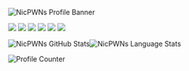 ![NicPWNs Profile Banner](https://user-images.githubusercontent.com/23003787/184046347-8bf21726-23d4-4df4-8130-74038c605549.png)


<a href="https://linkedin.com/in/NicPJones"><img src="https://img.shields.io/badge/LinkedIn-0077B5?style=for-the-badge&logo=linkedin&logoColor=white"/></a>
<a href="http://nicpwns.com/"><img src="https://img.shields.io/badge/website-000000?style=for-the-badge&logo=About.me&logoColor=white"/></a>
<a href="http://bleak.blog/"><img src="https://img.shields.io/badge/Wordpress-21759B?style=for-the-badge&logo=wordpress&logoColor=white"/></a>
<a href="https://www.hackerrank.com/nicpwns"><img src="https://img.shields.io/badge/-Hackerrank-2EC866?style=for-the-badge&logo=HackerRank&logoColor=white"/></a>
<a href="http://nicpwns.parts/"><img src="https://img.shields.io/badge/Core_i9_9th-0071C5?style=for-the-badge&logo=intel&logoColor=white"/></a>
<a href="http://nicpwns.parts/"><img src="https://img.shields.io/badge/NVIDIA-RTX2080TI-76B900?style=for-the-badge&logo=nvidia&logoColor=white"/></a>

![NicPWNs GitHub Stats](https://github-readme-stats.vercel.app/api?username=NicPWNs&theme=dark&show_icons=true&icon_color=d9624c&bg_color=0d1117&hide_border=true&custom_title=NicPWNs%27%20GitHub%20Stats)![NicPWNs Language Stats](https://github-readme-stats.vercel.app/api/top-langs/?username=NicPWNs&theme=dark&layout=compact&bg_color=0d1117&hide_border=true&langs_count=8)

![Profile Counter](https://komarev.com/ghpvc/?username=NicPWNse&color=red)  

<!--
**NicPWNs/NicPWNs** is a ✨ _special_ ✨ repository because its `README.md` (this file) appears on your GitHub profile.

Here are some ideas to get you started:

- 🔭 I’m currently working on ...
- 🌱 I’m currently learning ...
- 👯 I’m looking to collaborate on ...
- 🤔 I’m looking for help with ...
- 💬 Ask me about ...
- 📫 How to reach me: ...
- 😄 Pronouns: ...
- ⚡ Fun fact: ...
-->
